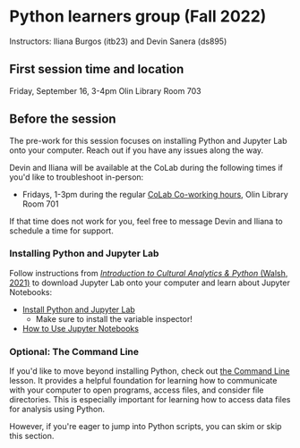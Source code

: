 # Python learners group (Fall 2022)
Instructors: Iliana Burgos (itb23) and Devin Sanera (ds895)

## First session time and location
Friday, September 16, 3-4pm 
Olin Library Room 703

## Before the session
The pre-work for this session focuses on installing Python and Jupyter Lab onto your computer. Reach out if you have any issues along the way. 

Devin and Iliana will be available at the CoLab during the following times if you'd like to troubleshoot in-person:
* Fridays, 1-3pm during the regular [CoLab Co-working hours](https://digitalscholarship.library.cornell.edu/coworking), Olin Library Room 701

If that time does not work for you, feel free to message Devin and Iliana to schedule a time for support.

### Installing Python and Jupyter Lab
Follow instructions from [<i>Introduction to Cultural Analytics & Python</i> (Walsh, 2021)](https://melaniewalsh.github.io/Intro-Cultural-Analytics/welcome.html) to download Jupyter Lab onto your computer and learn about Jupyter Notebooks:
* [Install Python and Jupyter Lab](https://melaniewalsh.github.io/Intro-Cultural-Analytics/02-Python/01-Install-Python.html)
  * Make sure to install the variable inspector!
* [How to Use Jupyter Notebooks](https://melaniewalsh.github.io/Intro-Cultural-Analytics/02-Python/02-How-to-Use-Jupyter-Notebooks.html)

### Optional: The Command Line

If you'd like to move beyond installing Python, check out [the Command Line](https://melaniewalsh.github.io/Intro-Cultural-Analytics/01-Command-Line/01-The-Command-Line.html) lesson. It provides a helpful foundation for learning how to communicate with your computer to open programs, access files, and consider file directories. This is especially important for learning how to access data files for analysis using Python.

However, if you're eager to jump into Python scripts, you can skim or skip this section.
